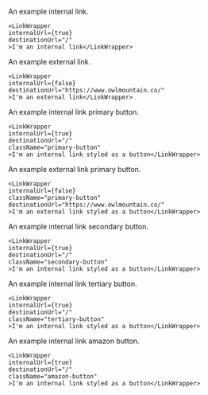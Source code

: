 An example internal link.

```
<LinkWrapper 
internalUrl={true} 
destinationUrl="/" 
>I'm an internal link</LinkWrapper>
```

An example external link.

```
<LinkWrapper 
internalUrl={false} 
destinationUrl="https://www.owlmountain.co/" 
>I'm an external link</LinkWrapper>
```

An example internal link primary button.

```
<LinkWrapper 
internalUrl={true}
destinationUrl="/"
className="primary-button"
>I'm an internal link styled as a button</LinkWrapper>
```

An example external link primary button.

```
<LinkWrapper 
internalUrl={false} 
className="primary-button"
destinationUrl="https://www.owlmountain.co/" 
>I'm an external link styled as a button</LinkWrapper>
```

An example internal link secondary button.

```
<LinkWrapper 
internalUrl={true}
destinationUrl="/"
className="secondary-button"
>I'm an internal link styled as a button</LinkWrapper>
```
An example internal link tertiary button.

```
<LinkWrapper 
internalUrl={true}
destinationUrl="/"
className="tertiary-button"
>I'm an internal link styled as a button</LinkWrapper>
```
An example internal link amazon button.

```
<LinkWrapper 
internalUrl={true}
destinationUrl="/"
className="amazon-button"
>I'm an internal link styled as a button</LinkWrapper>
```
